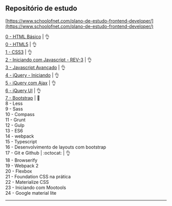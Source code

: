 ## Repositório de estudo

[https://www.schoolofnet.com/plano-de-estudo-frontend-developer/](https://www.schoolofnet.com/plano-de-estudo-frontend-developer/)

[0 - HTML Básico](https://github.com/josemalcher/SchoolOfNet-plano-de-estudo-frontend-developer/tree/master/00-htmlBasico)  | :ok_hand:      
[0 - HTML5](https://github.com/josemalcher/SchoolOfNet-plano-de-estudo-frontend-developer/tree/master/01-HTML5) | :ok_hand:  
[1 - CSS3](https://github.com/josemalcher/SchoolOfNet-plano-de-estudo-frontend-developer/tree/master/02-css3) | :ok_hand:    
[2 - Iniciando com Javascript - REV-3](https://github.com/josemalcher/SchoolOfNet-plano-de-estudo-frontend-developer/tree/master/03-IniciandoComJavascript) | :ok_hand:    
[3 - Javascript Avançado](https://github.com/josemalcher/SchoolOfNet-plano-de-estudo-frontend-developer/tree/master/03-Javascript_Avancado)  | :ok_hand:             
[4 -  jQuery - Iniciando](https://github.com/josemalcher/SchoolOfNet-plano-de-estudo-frontend-developer/tree/master/04-jQuery-Iniciando)     | :ok_hand:                  
[5 -  jQuery com Ajax](https://github.com/josemalcher/SchoolOfNet-plano-de-estudo-frontend-developer/tree/master/05-jQueryComAjax)    | :ok_hand:                                    
[6 -  jQuery UI](https://github.com/josemalcher/SchoolOfNet-plano-de-estudo-frontend-developer/tree/master/06-jQueryUI)       | :ok_hand:    
[7 -  Bootstrap](https://github.com/josemalcher/SchoolOfNet-plano-de-estudo-frontend-developer/tree/master/07-Bootstrap)      | :eyes:     
8 -  Less   
9 -  Sass   
10 - Compass  
11 - Grunt  
12 - Gulp  
13 - ES6  
14 - webpack      
15 - Typescript  
16 - Desenvolvimento de layouts com bootstrap    
17 - Git e Github | :octocat: | :ok_hand:     
18 - Browserify   
19 - Webpack 2  
20 - Flexbox   
21 - Foundation CSS na prática      
22 - Materialize CSS    
23 - Iniciando com Mootools    
24 - Google material lite   

---

